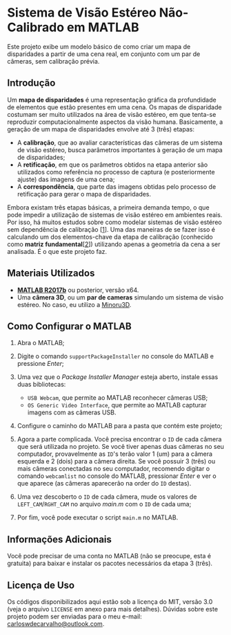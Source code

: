 # Sistema de Visão Estéreo Não-Calibrado em MATLAB

Este projeto exibe um modelo básico de como criar um mapa de disparidades a partir de uma cena real, em conjunto com um par de câmeras, sem calibração prévia. 

## Introdução

Um **mapa de disparidades** é uma representação gráfica da profundidade de elementos que estão presentes em uma cena. Os mapas de disparidade costumam ser muito utilizados na área de visão estéreo, em que tenta-se reproduzir computacionalmente aspectos da visão humana. Basicamente, a geração de um mapa de disparidades envolve até 3 (três) etapas:

 - A **calibração**, que ao avaliar características das câmeras de um sistema de visão estéreo, busca parâmetros importantes à geração de um mapa de disparidades;
 - A **retificação**, em que os parâmetros obtidos na etapa anterior são utilizados como referência no processo de captura (e posteriormente ajuste) das imagens de uma cena;
 - A **correspondência**, que parte das imagens obtidas pelo processo de retificação para gerar o mapa de disparidades.

Embora existam três etapas básicas, a primeira demanda tempo, o que pode impedir a utilização de sistemas de visão estéreo em ambientes reais. Por isso, há muitos estudos sobre como modelar sistemas de visão estéreo sem dependência de calibração [[1](https://www.researchgate.net/publication/220692096_Introductory_techniques_for_3-D_computer_vision)]. Uma das maneiras de se fazer isso é calculando um dos elementos-chave da etapa de calibração (conhecido como **matriz fundamental**[[2](https://www.cambridge.org/core/books/multiple-view-geometry-in-computer-vision/0B6F289C78B2B23F596CAA76D3D43F7A)]) utilizando apenas a geometria da cena a ser analisada. É o que este projeto faz. 

## Materiais Utilizados

- [**MATLAB R2017b**](https://www.mathworks.com/products/matlab.html) ou posterior, versão x64.
- Uma **câmera 3D**, ou um **par de cameras** simulando um sistema de visão estéreo. No caso, eu utilizo a [Minoru3D](http://www.minoru3d.com/).

## Como Configurar o MATLAB

1. Abra o MATLAB;

2. Digite o comando `supportPackageInstaller` no console do MATLAB e pressione _Enter_;

3. Uma vez que o _Package Installer Manager_ esteja aberto, instale essas duas bibliotecas:

	- `USB Webcam`, que permite ao MATLAB reconhecer câmeras USB;
	- `OS Generic Video Interface`, que permite ao MATLAB capturar imagens com as câmeras USB.
	
4. Configure o caminho do MATLAB para a pasta que contém este projeto;

5. Agora a parte complicada. Você precisa encontrar o `ID` de cada câmera que será utilizada no projeto. Se você tiver apenas duas câmeras no seu computador, provavelmente as `ID`'s terão valor 1 (um) para a câmera esquerda e 2 (dois) para a câmera direita. Se você possuir 3 (três) ou mais câmeras conectadas no seu computador, recomendo digitar o comando `webcamlist` no console do MATLAB, pressionar _Enter_ e ver o que aparece (as câmeras aparecerão na order do `ID` destas). 

6. Uma vez descoberto o `ID` de cada câmera, mude os valores de `LEFT_CAM`/`RGHT_CAM` no arquivo _main.m_ com o `ID` de cada uma;

7. Por fim, você pode executar o script `main.m` no MATLAB.

## Informações Adicionais

Você pode precisar de uma conta no MATLAB (não se preocupe, esta é gratuita) para baixar e instalar os pacotes necessários da etapa 3 (três).

## Licença de Uso

Os códigos disponibilizados aqui estão sob a licença do MIT, versão 3.0 (veja o arquivo `LICENSE` em anexo para mais detalhes). Dúvidas sobre este projeto podem ser enviadas para o meu e-mail: carloswdecarvalho@outlook.com.